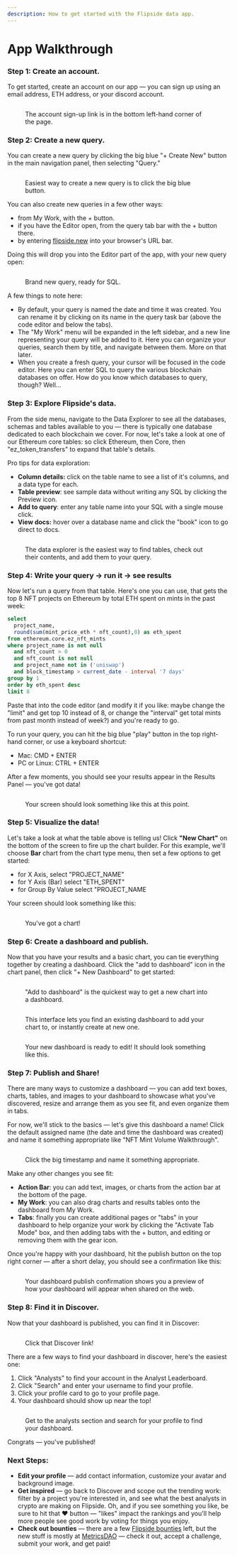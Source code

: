 ```yaml
---
description: How to get started with the Flipside data app.
---
```


# App Walkthrough

### Step 1: Create an account.

To get started, create an account on our app — you can sign up using an email address, ETH address, or your discord account.&#x20;

<figure><img src="../.gitbook/assets/Screenshot 2023-02-15 at 8.12.06 PM.png" alt=""><figcaption><p>The account sign-up link is in the bottom left-hand corner of the page.</p></figcaption></figure>

###

### Step 2: **Create a new query.**

You can create a new query by clicking the big blue "+ Create New" button in the main navigation panel, then selecting "Query."

<figure><img src="../.gitbook/assets/Screenshot 2023-02-15 at 8.09.14 PM.png" alt=""><figcaption><p>Easiest way to create a new query is to click the big blue button.</p></figcaption></figure>

You can also create new queries in a few other ways:

* from My Work, with the + button.
* if you have the Editor open, from the query tab bar with the + button there.
* by entering [flipside.new](https://flipside.new) into your browser's URL bar.

Doing this will drop you into the Editor part of the app, with your new query open:

<figure><img src="../.gitbook/assets/Screenshot 2023-02-15 at 3.50.59 PM.png" alt=""><figcaption><p>Brand new query, ready for SQL.</p></figcaption></figure>

A few things to note here:

* By default, your query is named the date and time it was created. You can rename it by clicking on its name in the query task bar (above the code editor and below the tabs).
* The "My Work" menu will be expanded in the left sidebar, and a new line representing your query will be added to it. Here you can organize your queries, search them by title, and navigate between them. More on that later.
* When you create a fresh query, your cursor will be focused in the code editor. Here you can enter SQL to query the various blockchain databases on offer. How do you know which databases to query, though? Well...



### Step 3: **Explore Flipside's data.**&#x20;

From the side menu, navigate to the Data Explorer to see all the databases, schemas and tables available to you — there is typically one database dedicated to each blockchain we cover. For now, let's take a look at one of our Ethereum core tables: so click Ethereum, then Core, then "ez\_token\_transfers" to expand that table's details.

Pro tips for data exploration:

* **Column details:** click on the table name to see a list of it's columns, and a data type for each.
* **Table preview**: see sample data without writing any SQL by clicking the Preview icon.
* **Add to query**: enter any table name into your SQL with a single mouse click.&#x20;
* **View docs:** hover over a database name and click the "book" icon to go direct to docs.

<figure><img src="../.gitbook/assets/Explore data.png" alt=""><figcaption><p>The data explorer is the easiest way to find tables, check out their contents, and add them to your query.</p></figcaption></figure>



### Step 4: **Write your query → run it → see results**  &#x20;

Now let's run a query from that table. Here's one you can use, that gets the top 8 NFT projects on Ethereum by total ETH spent on mints in the past week:

```sql
select 
  project_name,
  round(sum(mint_price_eth * nft_count),0) as eth_spent
from ethereum.core.ez_nft_mints
where project_name is not null 
  and nft_count > 0
  and nft_count is not null
  and project_name not in ('uniswap')
  and block_timestamp > current_date - interval '7 days'
group by 1
order by eth_spent desc
limit 8
```

Paste that into the code editor (and modify it if you like: maybe change the "limit" and get top 10 instead of 8, or change the "interval" get total mints from past month instead of week?) and you're ready to go.

To run your query, you can hit the big blue "play" button in the top right-hand corner, or use a keyboard shortcut:

* Mac: CMD + ENTER
* PC or Linux: CTRL + ENTER

After a few moments, you should see your results appear in the Results Panel — you've got data!

<figure><img src="../.gitbook/assets/Screenshot 2023-02-15 at 4.37.13 PM.png" alt=""><figcaption><p>Your screen should look something like this at this point.</p></figcaption></figure>

###

### Step 5: **Visualize the data!**

Let's take a look at what the table above is telling us! Click **"New Chart"** on the bottom of the screen to fire up the chart builder. For this example, we'll choose **Bar** chart from the chart type menu, then set a few options to get started:

* for X Axis, select "PROJECT\_NAME"
* for Y Axis (Bar) select "ETH\_SPENT"
* for Group By Value select "PROJECT\_NAME

Your screen should look something like this:

<figure><img src="../.gitbook/assets/Screenshot 2023-02-15 at 4.49.04 PM.png" alt=""><figcaption><p>You've got a chart!</p></figcaption></figure>

###

### Step 6: **Create a dashboard and publish.**

Now that you have your results and a basic chart, you can tie everything together by creating a dashboard. Click the "add to dashboard" icon in the chart panel, then click "+ New Dashboard" to get started:

<figure><img src="../.gitbook/assets/Screenshot 2023-02-15 at 8.15.17 PM.png" alt=""><figcaption><p>"Add to dashboard" is the quickest way to get a new chart into a dashboard.</p></figcaption></figure>

<figure><img src="../.gitbook/assets/Screenshot 2023-02-15 at 8.16.45 PM.png" alt=""><figcaption><p>This interface lets you find an existing dashboard to add your chart to, or instantly create at new one.</p></figcaption></figure>

<figure><img src="../.gitbook/assets/Screenshot 2023-02-15 at 8.29.30 PM.png" alt=""><figcaption><p>Your new dashboard is ready to edit! It should look something like this.</p></figcaption></figure>

###

### Step 7: **Publish and Share!**

There are many ways to customize a dashboard — you can add text boxes, charts, tables, and images to your dashboard to showcase what you've discovered, resize and arrange them as you see fit, and even organize them in tabs.&#x20;

For now, we'll stick to the basics — let's give this dashboard a name! Click the default assigned name (the date and time the dashboard was created) and name it something appropriate like "NFT Mint Volume Walkthrough".

<figure><img src="../.gitbook/assets/Screenshot 2023-02-15 at 8.20.15 PM.png" alt=""><figcaption><p>Click the big timestamp and name it something appropriate.</p></figcaption></figure>

Make any other changes you see fit:

* **Action Bar**: you can add text, images, or charts from the action bar at the bottom of the page.
* **My Work**: you can also drag charts and results tables onto the dashboard from My Work.
* **Tabs**: finally you can create additional pages or "tabs" in your dashboard to help organize your work by clicking the "Activate Tab Mode" box, and then adding tabs with the + button, and editing or removing them with the gear icon.

Once you're happy with your dashboard, hit the publish button on the top right corner — after a short delay, you should see a confirmation like this:

<figure><img src="../.gitbook/assets/Screenshot 2023-02-15 at 8.35.24 PM.png" alt=""><figcaption><p>Your dashboard publish confirmation shows you a preview of how your dashboard will appear when shared on the web.</p></figcaption></figure>

###

### Step 8: **Find it in Discover.**&#x20;

Now that your dashboard is published, you can find it in Discover:

<figure><img src="../.gitbook/assets/Screenshot 2023-02-15 at 8.38.16 PM.png" alt=""><figcaption><p>Click that Discover link!</p></figcaption></figure>

There are a few ways to find your dashboard in discover, here's the easiest one:

1. Click "Analysts" to find your account in the Analyst Leaderboard.
2. Click "Search" and enter your username to find your profile.
3. Click your profile card to go to your profile page.
4. Your dashboard should show up near the top!

<figure><img src="../.gitbook/assets/Screenshot 2023-02-15 at 8.43.16 PM.png" alt=""><figcaption><p>Get to the analysts section and search for your profile to find your dashboard.</p></figcaption></figure>

Congrats — you've published!

### Next Steps:

* **Edit your profile** — add contact information, customize your avatar and background image.
* **Get inspired** — go back to Discover and scope out the trending work: filter by a project you're interested in, and see what the best analysts in crypto are making on Flipside. Oh, and if you see something you like, be sure to hit that ❤️ button — "likes" impact the rankings and you'll help more people see good work by voting for things you enjoy.
* **Check out bounties** — there are a few [Flipside bounties](https://app.gitbook.com/s/q3ZsciVeKRUUcuezp6ax/rpc/data-types/sqlstatement) left, but the new stuff is mostly at [MetricsDAO](https://metricsdao.xyz/) — check it out, accept a challenge, submit your work, and get paid!


